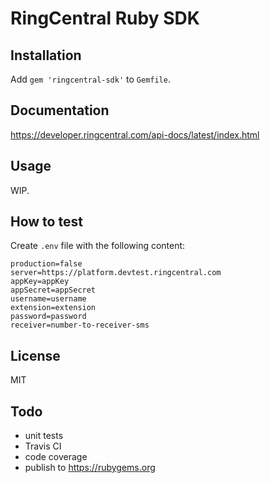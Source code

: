# RingCentral Ruby SDK


## Installation

Add `gem 'ringcentral-sdk'` to `Gemfile`.


## Documentation

https://developer.ringcentral.com/api-docs/latest/index.html


## Usage

WIP.


## How to test

Create `.env` file with the following content:

```
production=false
server=https://platform.devtest.ringcentral.com
appKey=appKey
appSecret=appSecret
username=username
extension=extension
password=password
receiver=number-to-receiver-sms
```


## License

MIT


## Todo

- unit tests
- Travis CI
- code coverage
- publish to https://rubygems.org
